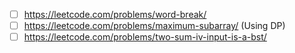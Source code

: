 - [ ] https://leetcode.com/problems/word-break/
- [ ] https://leetcode.com/problems/maximum-subarray/ (Using DP)
- [ ] https://leetcode.com/problems/two-sum-iv-input-is-a-bst/
